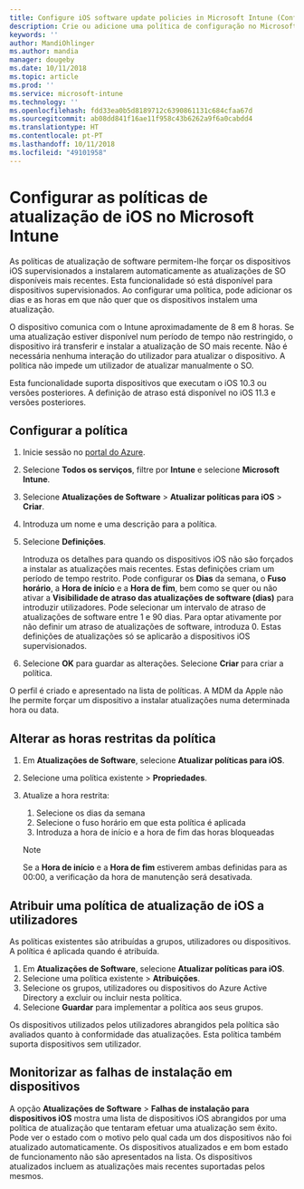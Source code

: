 ```yaml
---
title: Configure iOS software update policies in Microsoft Intune (Configurar as políticas de atualização de software iOS no Microsoft Intune) – Azure | Microsoft Docs
description: Crie ou adicione uma política de configuração no Microsoft Intune para restringir a instalação automática de atualizações de software em dispositivos iOS geridos ou supervisionados pelo Intune. Pode selecionar as datas e as horas em que as atualizações não serão instaladas. Também pode atribuir esta política a grupos, utilizadores ou dispositivos e verificar a existência de falhas de instalação.
keywords: ''
author: MandiOhlinger
ms.author: mandia
manager: dougeby
ms.date: 10/11/2018
ms.topic: article
ms.prod: ''
ms.service: microsoft-intune
ms.technology: ''
ms.openlocfilehash: fdd33ea0b5d8189712c6390861131c684cfaa67d
ms.sourcegitcommit: ab08dd841f16ae11f958c43b6262a9f6a0cabdd4
ms.translationtype: HT
ms.contentlocale: pt-PT
ms.lasthandoff: 10/11/2018
ms.locfileid: "49101958"
---
```

# <a name="configure-ios-update-policies-in-intune"></a>Configurar as políticas de atualização de iOS no Microsoft Intune

As políticas de atualização de software permitem-lhe forçar os dispositivos iOS supervisionados a instalarem automaticamente as atualizações de SO disponíveis mais recentes. Esta funcionalidade só está disponível para dispositivos supervisionados. Ao configurar uma política, pode adicionar os dias e as horas em que não quer que os dispositivos instalem uma atualização. 

O dispositivo comunica com o Intune aproximadamente de 8 em 8 horas. Se uma atualização estiver disponível num período de tempo não restringido, o dispositivo irá transferir e instalar a atualização de SO mais recente. Não é necessária nenhuma interação do utilizador para atualizar o dispositivo. A política não impede um utilizador de atualizar manualmente o SO.

Esta funcionalidade suporta dispositivos que executam o iOS 10.3 ou versões posteriores. A definição de atraso está disponível no iOS 11.3 e versões posteriores.

## <a name="configure-the-policy"></a>Configurar a política
1. Inicie sessão no [portal do Azure](https://portal.azure.com).
2. Selecione **Todos os serviços**, filtre por **Intune** e selecione **Microsoft Intune**.
3. Selecione **Atualizações de Software** > **Atualizar políticas para iOS** > **Criar**.
4. Introduza um nome e uma descrição para a política.
5. Selecione **Definições**. 

    Introduza os detalhes para quando os dispositivos iOS não são forçados a instalar as atualizações mais recentes. Estas definições criam um período de tempo restrito. Pode configurar os **Dias** da semana, o **Fuso horário**, a **Hora de início** e a **Hora de fim**, bem como se quer ou não ativar a **Visibilidade de atraso das atualizações de software (dias)** para introduzir utilizadores. Pode selecionar um intervalo de atraso de atualizações de software entre 1 e 90 dias. Para optar ativamente por não definir um atraso de atualizações de software, introduza 0. Estas definições de atualizações só se aplicarão a dispositivos iOS supervisionados.

6. Selecione **OK** para guardar as alterações. Selecione **Criar** para criar a política.

O perfil é criado e apresentado na lista de políticas. A MDM da Apple não lhe permite forçar um dispositivo a instalar atualizações numa determinada hora ou data. 

## <a name="change-the-restricted-times-for-the-policy"></a>Alterar as horas restritas da política

1. Em **Atualizações de Software**, selecione **Atualizar políticas para iOS**.
2. Selecione uma política existente > **Propriedades**.
3. Atualize a hora restrita:

    1. Selecione os dias da semana
    2. Selecione o fuso horário em que esta política é aplicada
    3. Introduza a hora de início e a hora de fim das horas bloqueadas

    > [!NOTE]
    > Se a **Hora de início** e a **Hora de fim** estiverem ambas definidas para as 00:00, a verificação da hora de manutenção será desativada.

## <a name="assign-the-policy-to-users"></a>Atribuir uma política de atualização de iOS a utilizadores

As políticas existentes são atribuídas a grupos, utilizadores ou dispositivos. A política é aplicada quando é atribuída.

1. Em **Atualizações de Software**, selecione **Atualizar políticas para iOS**.
2. Selecione uma política existente > **Atribuições**. 
3. Selecione os grupos, utilizadores ou dispositivos do Azure Active Directory a excluir ou incluir nesta política.
4. Selecione **Guardar** para implementar a política aos seus grupos.

Os dispositivos utilizados pelos utilizadores abrangidos pela política são avaliados quanto à conformidade das atualizações. Esta política também suporta dispositivos sem utilizador.

## <a name="monitor-device-installation-failures"></a>Monitorizar as falhas de instalação em dispositivos
A opção <!-- 1352223 -->
**Atualizações de Software** > **Falhas de instalação para dispositivos iOS** mostra uma lista de dispositivos iOS abrangidos por uma política de atualização que tentaram efetuar uma atualização sem êxito. Pode ver o estado com o motivo pelo qual cada um dos dispositivos não foi atualizado automaticamente. Os dispositivos atualizados e em bom estado de funcionamento não são apresentados na lista. Os dispositivos atualizados incluem as atualizações mais recentes suportadas pelos mesmos.

